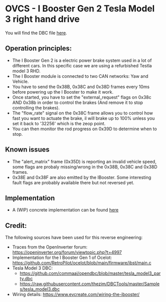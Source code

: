 # OVCS - I Booster Gen 2 Tesla Model 3 right hand drive


You will find the DBC file [here](/ibooster_gen_2_tesla_model_3_right_hand_drive.dbc).

## Operation principles:

* The I Booster Gen 2 is a electric power brake system used in a lot of different cars. In this specific case we are using a refurbished Testla model 3 RHD.
* The I Booster module is connected to two CAN networks: Yaw and Vehicle.
* You have to send the 0x38B, 0x38C and 0x38D frames every 10ms before powering up the I Booster to make it work.
* Once started, you have to set the "external_request" flags on 0x38c AND 0x38b in order to control the brakes (And remove it to stop controlling the brakes).
* The "flow_rate" signal on the 0x38C frame allows you to control how fast you want to actuate the brake, il will brake up to 100% unless you set it back to '32256' which is the zeop point.
* You can then monitor the rod progress on 0x39D to determine when to stop.

## Known issues

* The "alert_matrix" frame (0x35D) is reporting an invalid vehicle speed, some flags are probaly missing/wrong in the 0x38B, 0x38C and 0x38D frames.
* 0x38E and 0x38F are also emitted by the IBooster. Some interesting fault flags are probably available there but not reversed yet.

## Implementation

* A (WIP) concrete implementation can be found [here](https://github.com/open-vehicle-control-system/ovcs/blob/main/vms/core/lib/vms_core/bosch_controllers/ibooster_gen2.ex)

## Credit:

The following sources have been used for this reverse engineering:

* Traces from the OpenInverter forum: https://openinverter.org/forum/viewtopic.php?t=4997
* Implementation for the I Booster Gen 1 of Ocelot: https://github.com/RetroPilot/ocelot/blob/main/firmware/ibst/main.c
* Tesla Model 3 DBC:
  * https://github.com/commaai/opendbc/blob/master/tesla_model3_party.dbc
  * https://raw.githubusercontent.com/thezim/DBCTools/master/Samples/tesla_model3.dbc
* Wiring details: https://www.evcreate.com/wiring-the-ibooster/
